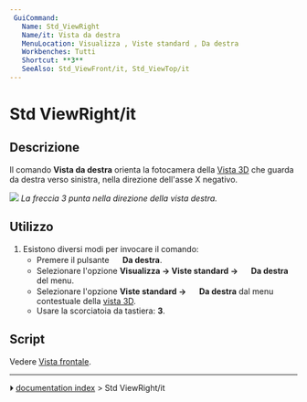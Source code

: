 ```yaml
---
 GuiCommand:
   Name: Std_ViewRight
   Name/it: Vista da destra
   MenuLocation: Visualizza , Viste standard , Da destra
   Workbenches: Tutti
   Shortcut: **3**
   SeeAlso: Std_ViewFront/it, Std_ViewTop/it
---
```


# Std ViewRight/it



## Descrizione

Il comando **Vista da destra** orienta la fotocamera della [Vista 3D](3D_view/it.md) che guarda da destra verso sinistra, nella direzione dell\'asse X negativo.

![](images/FreeCAD_views_front.svg ) 
*La freccia 3 punta nella direzione della vista destra.*



## Utilizzo

1.  Esistono diversi modi per invocare il comando:
    -   Premere il pulsante **<img src="images/Std_ViewRight.svg" width=16px> Da destra**.
    -   Selezionare l\'opzione **Visualizza → Viste standard → <img src="images/Std_ViewRight.svg" width=16px> Da destra** del menu.
    -   Selezionare l\'opzione **Viste standard → <img src="images/Std_ViewRight.svg" width=16px> Da destra** dal menu contestuale della [vista 3D](3D_view/it.md).
    -   Usare la scorciatoia da tastiera: **3**.



## Script

Vedere [Vista frontale](Std_ViewFront/it#Script.md).



---
⏵ [documentation index](../README.md) > Std ViewRight/it
